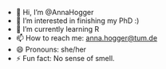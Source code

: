 - 👋 Hi, I’m @AnnaHogger
- 👀 I’m interested in finishing my PhD :)
- 🌱 I’m currently learning R
- 📫 How to reach me: anna.hogger@tum.de
- 😄 Pronouns: she/her
- ⚡ Fun fact: No sense of smell. 

<!---
AnnaHogger/AnnaHogger is a ✨ special ✨ repository because its `README.md` (this file) appears on your GitHub profile.
You can click the Preview link to take a look at your changes.
--->
